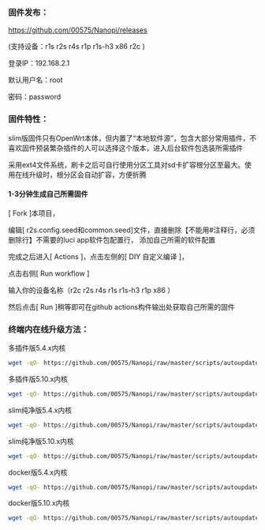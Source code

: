 ### 固件发布：
https://github.com/00575/Nanopi/releases

(支持设备：r1s r2s r4s r1p r1s-h3 x86 r2c )

登录IP：192.168.2.1 

默认用户名：root 

密码：password

### 固件特性：

slim版固件只有OpenWrt本体，但内置了“本地软件源”，包含大部分常用插件，不喜欢固件预装繁杂插件的人可以选择这个版本，进入后台软件包选装所需插件

采用ext4文件系统，刷卡之后可自行使用分区工具对sd卡扩容根分区至最大。使用在线升级时，根分区会自动扩容，方便折腾


#### 1-3分钟生成自己所需固件

[ Fork ]本项目，

编辑[ r2s.config.seed和common.seed]文件，直接删除【不能用#注释行，必须删除行】不需要的luci app软件包配置行， 添加自己所需的软件配置

完成之后进入[ Actions ]，点击左侧的[ DIY 自定义编译 ]，

点击右侧[ Run workflow ]

输入你的设备名称（r2c r2s r4s r1s r1s-h3 r1p x86 ）

然后点击[ Run ]稍等即可在github actions构件输出处获取自己所需的固件

### 终端内在线升级方法： 

多插件版5.4.x内核
```bash
wget -qO- https://github.com/00575/Nanopi/raw/master/scripts/autoupdate.sh | sh
```
多插件版5.10.x内核
```bash
wget -qO- https://github.com/00575/Nanopi/raw/master/scripts/autoupdate_5.10.x.sh | sh
```
slim纯净版5.4.x内核
```bash
wget -qO- https://github.com/00575/Nanopi/raw/master/scripts/autoupdate.sh | ver=-slim sh
```
slim纯净版5.10.x内核
```bash
wget -qO- https://github.com/00575/Nanopi/raw/master/scripts/autoupdate_5.10.x.sh | ver=-slim sh
```
docker版5.4.x内核
```bash
wget -qO- https://github.com/00575/Nanopi/raw/master/scripts/autoupdate.sh | ver=-with-docker sh
```

docker版5.10.x内核
```bash
wget -qO- https://github.com/00575/Nanopi/raw/master/scripts/autoupdate_5.10.x.sh | ver=-with-docker sh
```
